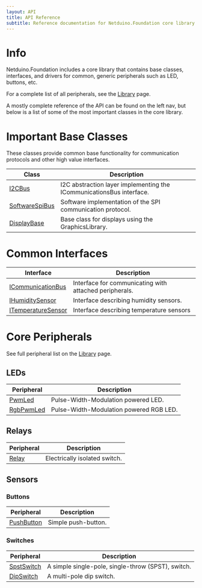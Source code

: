```yaml
---
layout: API
title: API Reference
subtitle: Reference documentation for Netduino.Foundation core library and peripherals.
---
```


# Info

Netduino.Foundation includes a core library that contains base classes, interfaces, and drivers for common, generic peripherals such as LED, buttons, etc. 

For a complete list of all peripherals, see the [Library](/Library) page.

A mostly complete reference of the API can be found on the left nav, but below is a list of some of the most important classes in the core library.

# Important Base Classes

These classes provide common base functionality for communication protocols and other high value interfaces.

| Class                                  | Description                                       |
|----------------------------------------|---------------------------------------------------|
| [I2CBus](/API/Devices/Netduino/I2CBus/)| I2C abstraction layer implementing the ICommunicationsBus interface. |
| [SoftwareSpiBus](/API/Devices/Netduino/SoftwareSpiBus/) | Software implementation of the SPI communication protocol. |
| [DisplayBase](/API/DisplayBase/) | Base class for displays using the GraphicsLibrary. |

# Common Interfaces

| Interface                              | Description                                       |
|----------------------------------------|---------------------------------------------------|
| [ICommunicationBus](/API/Devices/Netduino/ICommunicationBus/) | Interface for communicating with attached peripherals. |
| [IHumiditySensor](API/Sensors/IHumiditySensor/) | Interface describing humidity sensors. |
| [ITemperatureSensor](/API/Sensors/ITemperatureSensor/) | Interface describing temperature sensors |

# Core Peripherals

See full peripheral list on the [Library](/Library) page.

## LEDs

| Peripheral                | Description                         |
|---------------------------|-------------------------------------|
| [PwmLed](/API/LEDs/PwmLed)            | Pulse-Width-Modulation powered LED. |
| [RgbPwmLed](/API/LEDs/RgbPwmLed)      | Pulse-Width-Modulation powered RGB LED. |

## Relays

| Peripheral                | Description                         |
|---------------------------|-------------------------------------|
| [Relay](/API/Relays/Relay) | Electrically isolated switch. |

## Sensors


### Buttons

| Peripheral                | Description                         |
|---------------------------|-------------------------------------|
| [PushButton](/API/Sensors/Buttons/PushButton)       | Simple push-button. |


### Switches

| Peripheral                | Description                         |
|---------------------------|-------------------------------------|
| [SpstSwitch](/API/Sensors/Switches/SpstSwitch)      | A simple single-pole, single-throw (SPST), switch. |
| [DipSwitch](/API/Sensors/Switches/DipSwitch)        | A multi-pole dip switch. |